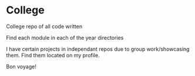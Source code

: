 # College
College repo of all code written

Find each module in each of the year directories

I have certain projects in independant repos due to group work/showcasing them. Find them located on my profile.

Bon voyage!
